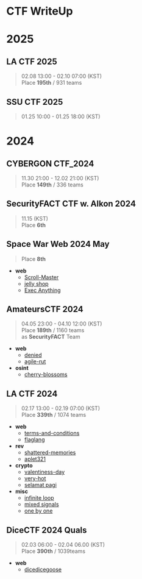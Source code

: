 # CTF WriteUp
# 2025
## LA CTF 2025
> 02.08 13:00 - 02.10 07:00 (KST)   
> Place **195th** / 931 teams     

## SSU CTF 2025
> 01.25 10:00 - 01.25 18:00 (KST)   

# 2024
## CYBERGON CTF_2024
> 11.30 21:00 - 12.02 21:00 (KST)   
> Place **149th** / 336 teams   

## SecurityFACT CTF w. Alkon 2024
> 11.15 (KST)   
> Place **6th**

## Space War Web 2024 May
> Place **8th**
* **web**
  * [Scroll-Master](https://github.com/hyungin0505/CTF-WriteUp/blob/main/2024/Space%20War%20Web%202024%20May/README.md#scroll_master)
  * [jelly shop](https://github.com/hyungin0505/CTF-WriteUp/blob/main/2024/Space%20War%20Web%202024%20May/README.md#jelly-shop)
  * [Exec Anything](https://github.com/hyungin0505/CTF-WriteUp/blob/main/2024/Space%20War%20Web%202024%20May/README.md#exec-anything)

## AmateursCTF 2024
> 04.05 23:00 - 04.10 12:00 (KST)   
> Place **189th** / 1160 teams  
> as **SecurityFACT** Team

* **web**
  * [denied](https://github.com/hyungin0505/CTF-WriteUp/tree/main/2024/AmateursCTF%202024#webdenied)
  * [agile-rut](https://github.com/hyungin0505/CTF-WriteUp/tree/main/2024/AmateursCTF%202024#webagile-rut)
* **osint**
  * [cherry-blossoms](https://github.com/hyungin0505/CTF-WriteUp/blob/main/2024/AmateursCTF%202024/README.md#osintcherry-blossoms)

## LA CTF 2024
> 02.17 13:00 - 02.19 07:00 (KST)   
> Place **339th** / 1074 teams

* **web**
  * [terms-and-conditions](https://github.com/hyungin0505/CTF-WriteUp/blob/main/2024/LA%20CTF%202024/README.md#webterms-and-conditions)
  * [flaglang](https://github.com/hyungin0505/CTF-WriteUp/blob/main/2024/LA%20CTF%202024/README.md#webflaglang)
* **rev**
  * [shattered-memories](https://github.com/hyungin0505/CTF-WriteUp/blob/main/2024/LA%20CTF%202024/README.md#revshattered-memories)
  * [aplet321](https://github.com/hyungin0505/CTF-WriteUp/blob/main/2024/LA%20CTF%202024/README.md#revaplet321)
* **crypto**
  * [valentiness-day](https://github.com/hyungin0505/CTF-WriteUp/blob/main/2024/LA%20CTF%202024/README.md#cryptovalentines-day)
  * [very-hot](https://github.com/hyungin0505/CTF-WriteUp/blob/main/2024/LA%20CTF%202024/README.md#cryptovery-hot)
  * [selamat pagi](https://github.com/hyungin0505/CTF-WriteUp/blob/main/2024/LA%20CTF%202024/README.md#cryptoselamat-pagi)
* **misc**
  * [infinite loop](https://github.com/hyungin0505/CTF-WriteUp/blob/main/2024/LA%20CTF%202024/README.md#miscinfinite-loop)
  * [mixed signals](https://github.com/hyungin0505/CTF-WriteUp/blob/main/2024/LA%20CTF%202024/README.md#miscmixed-signals)
  * [one by one](https://github.com/hyungin0505/CTF-WriteUp/blob/main/2024/LA%20CTF%202024/README.md#miscone-by-one)

## DiceCTF 2024 Quals
> 02.03 06:00 - 02.04 06.00 (KST)   
> Place **390th** / 1039teams

* **web**
  * [dicedicegoose](https://github.com/hyungin0505/CTF-WriteUp/blob/main/2024/DiceCTF%202024%20Quals/README.md#webdicedicegoose)
